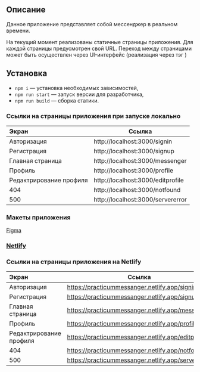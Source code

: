 ## Описание

Данное приложение представляет собой мессенджер в реальном времени.

На текущий момент реализованы статичные страницы приложения.
Для каждой страницы предусмотрен свой URL.
Переход между страницами может быть осуществлен через UI-интерфейс (реализация через тэг <a/>)

## Установка

- `npm i` — установка необходимых зависимостей,
- `npm run start` — запуск версии для разработчика,
- `npm run build` — сборка статики.

### Ссылки на страницы приложения при запуске локально

| Экран                       | Ссылка                              |
|:----------------------------|-------------------------------------|
| Авторизация                 | http://localhost:3000/signin        |
| Регистрация                 | http://localhost:3000/signup        |
| Главная страница            | http://localhost:3000/messenger     |
| Профиль                     | http://localhost:3000/profile       |
| Редактрирование профиля     | http://localhost:3000/editprofile   |
| 404                         | http://localhost:3000/notfound      |
| 500                         | http://localhost:3000/servererror   |

### Макеты приложения

[Figma](https://www.figma.com/design/jF5fFFzgGOxQeB4CmKWTiE/Chat_external_link?node-id=0-1&t=56Ir5U6i2bh8kQ2F-0)

### [**Netlify**](https://deploy-preview-3--eclectic-empanada-c80e22.netlify.app/)

### Ссылки на страницы приложения на Netlify

| Экран                       | Ссылка                                               |
|:----------------------------|------------------------------------------------------|
| Авторизация                 | https://practicummessanger.netlify.app/signin        |
| Регистрация                 | https://practicummessanger.netlify.app/signup        |
| Главная страница            | https://practicummessanger.netlify.app/messenger     |
| Профиль                     | https://practicummessanger.netlify.app/profile       |
| Редактрирование профиля     | https://practicummessanger.netlify.app/editprofile   |
| 404                         | https://practicummessanger.netlify.app/notfound      |
| 500                         | https://practicummessanger.netlify.app/servererror   |
